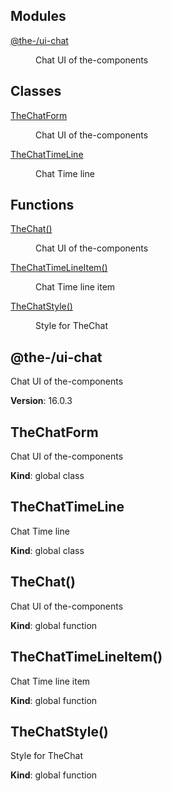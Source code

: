 <!--- Code generated by @the-/script-doc. DO NOT EDIT. -->

## Modules

<dl>
<dt><a href="#module_@the-/ui-chat">@the-/ui-chat</a></dt>
<dd><p>Chat UI of the-components</p>
</dd>
</dl>

## Classes

<dl>
<dt><a href="#TheChatForm">TheChatForm</a></dt>
<dd><p>Chat UI of the-components</p>
</dd>
<dt><a href="#TheChatTimeLine">TheChatTimeLine</a></dt>
<dd><p>Chat Time line</p>
</dd>
</dl>

## Functions

<dl>
<dt><a href="#TheChat">TheChat()</a></dt>
<dd><p>Chat UI of the-components</p>
</dd>
<dt><a href="#TheChatTimeLineItem">TheChatTimeLineItem()</a></dt>
<dd><p>Chat Time line item</p>
</dd>
<dt><a href="#TheChatStyle">TheChatStyle()</a></dt>
<dd><p>Style for TheChat</p>
</dd>
</dl>

<a name="module_@the-/ui-chat"></a>

## @the-/ui-chat
Chat UI of the-components

**Version**: 16.0.3  
<a name="TheChatForm"></a>

## TheChatForm
Chat UI of the-components

**Kind**: global class  
<a name="TheChatTimeLine"></a>

## TheChatTimeLine
Chat Time line

**Kind**: global class  
<a name="TheChat"></a>

## TheChat()
Chat UI of the-components

**Kind**: global function  
<a name="TheChatTimeLineItem"></a>

## TheChatTimeLineItem()
Chat Time line item

**Kind**: global function  
<a name="TheChatStyle"></a>

## TheChatStyle()
Style for TheChat

**Kind**: global function  
